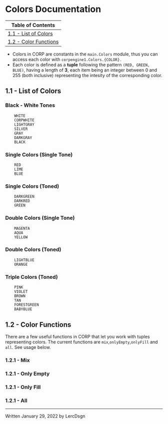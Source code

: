 
# Colors Documentation

| Table of Contents | 
| ----------- |
| [1.1 - List of Colors](#colors-list) |
| [1.2 - Color Functions](#color-functions) |



* Colors in CORP are constants in the `main.Colors` module, thus you can access each color with `corpengine1.Colors.{COLOR}.`
* Each color is defined as a **tuple** following the pattern `(RED, GREEN, BLUE)`, having a length of **3**, each item being an integer between 0 and 255 (both inclusive) representing the intesity of the corresponding color.

<span id="colors-list"></span>
## 1.1 - List of Colors
### Black - White Tones
        WHITE
        CORPWHITE
        LIGHTGRAY
        SILVER
        GRAY
        DARKGRAY
        BLACK
### Single Colors (Single Tone)
        RED
        LIME
        BLUE

### Single Colors (Toned)
        DARKGREEN
        DARKRED
        GREEN

### Double Colors (Single Tone)
        MAGENTA
        AQUA
        YELLOW

### Double Colors (Toned)
        LIGHTBLUE
        ORANGE

### Triple Colors (Toned)
        PINK
        VIOLET
        BROWN
        TAN
        FORESTGREEN
        BABYBLUE

<span id="color-functions"></span>
## 1.2 - Color Functions
There are a few useful functions in CORP that let you work with tuples representing colors. The current functions are `mix`,`onlyEmpty`,`onlyFill` and `all`.
See usage below.
### 1.2.1 - Mix
### 1.2.1 - Only Empty
### 1.2.1 - Only Fill
### 1.2.1 - All

---
Written January 29, 2022 by LercDsgn
